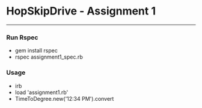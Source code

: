 # HopSkipDrive - Assignment 1
---
### Run Rspec
* gem install rspec
* rspec assignment1_spec.rb

### Usage
* irb
* load 'assignment1.rb'
* TimeToDegree.new('12:34 PM').convert
